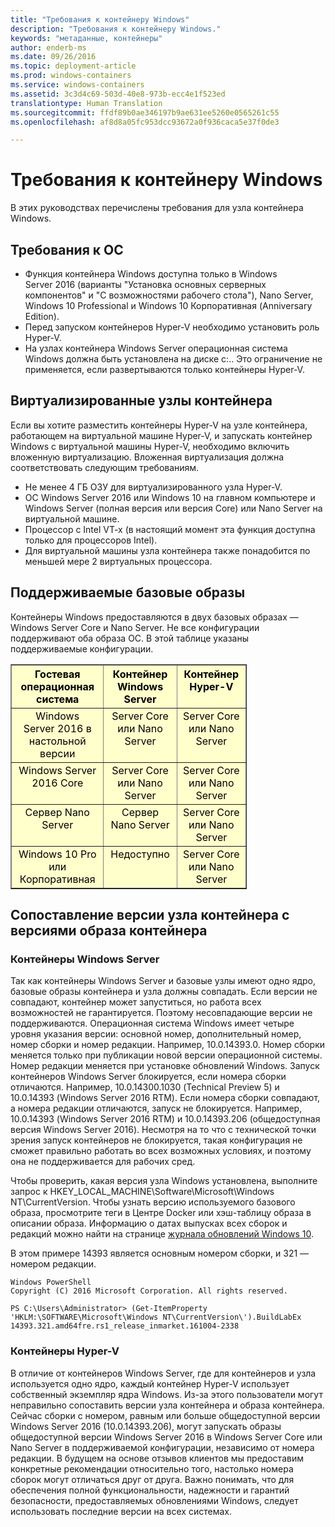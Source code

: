 ```yaml
---
title: "Требования к контейнеру Windows"
description: "Требования к контейнеру Windows."
keywords: "метаданные, контейнеры"
author: enderb-ms
ms.date: 09/26/2016
ms.topic: deployment-article
ms.prod: windows-containers
ms.service: windows-containers
ms.assetid: 3c3d4c69-503d-40e8-973b-ecc4e1f523ed
translationtype: Human Translation
ms.sourcegitcommit: ffdf89b0ae346197b9ae631ee5260e0565261c55
ms.openlocfilehash: af8d8a05fc953dcc93672a0f936caca5e37f0de3

---
```


# Требования к контейнеру Windows

В этих руководствах перечислены требования для узла контейнера Windows.

## Требования к ОС

- Функция контейнера Windows доступна только в Windows Server 2016 (варианты "Установка основных серверных компонентов" и "С возможностями рабочего стола"), Nano Server, Windows 10 Professional и Windows 10 Корпоративная (Anniversary Edition).
- Перед запуском контейнеров Hyper-V необходимо установить роль Hyper-V.
- На узлах контейнера Windows Server операционная система Windows должна быть установлена на диске c:\.. Это ограничение не применяется, если развертываются только контейнеры Hyper-V.

## Виртуализированные узлы контейнера

Если вы хотите разместить контейнеры Hyper-V на узле контейнера, работающем на виртуальной машине Hyper-V, и запускать контейнер Windows c виртуальной машины Hyper-V, необходимо включить вложенную виртуализацию. Вложенная виртуализация должна соответствовать следующим требованиям.

- Не менее 4 ГБ ОЗУ для виртуализированного узла Hyper-V.
- ОС Windows Server 2016 или Windows 10 на главном компьютере и Windows Server (полная версия или версия Core) или Nano Server на виртуальной машине.
- Процессор с Intel VT-x (в настоящий момент эта функция доступна только для процессоров Intel).
- Для виртуальной машины узла контейнера также понадобится по меньшей мере 2 виртуальных процессора.

## Поддерживаемые базовые образы

Контейнеры Windows предоставляются в двух базовых образах — Windows Server Core и Nano Server. Не все конфигурации поддерживают оба образа ОС. В этой таблице указаны поддерживаемые конфигурации.

<table border="1" style="background-color:FFFFCC;border-collapse:collapse;border:1px solid FFCC00;color:000000;width:75%" cellpadding="5" cellspacing="5">
<thead>
<tr valign="top">
<th><center>Гостевая операционная система</center></th>
<th><center>Контейнер Windows Server</center></th>
<th><center>Контейнер Hyper-V</center></th>
</tr>
</thead>
<tbody>
<tr valign="top">
<td><center>Windows Server 2016 в настольной версии</center></td>
<td><center>Server Core или Nano Server</center></td>
<td><center>Server Core или Nano Server</center></td>
</tr>
<tr valign="top">
<td><center>Windows Server 2016 Core</center></td>
<td><center>Server Core или Nano Server</center></td>
<td><center>Server Core или Nano Server</center></td>
</tr>
<tr valign="top">
<td><center>Сервер Nano Server</center></td>
<td><center> Сервер Nano Server</center></td>
<td><center>Server Core или Nano Server</center></td>
</tr>
<tr valign="top">
<td><center>Windows 10 Pro или Корпоративная</center></td>
<td><center>Недоступно</center></td>
<td><center>Server Core или Nano Server</center></td>
</tr>
</tbody>
</table>

## Сопоставление версии узла контейнера с версиями образа контейнера
### Контейнеры Windows Server
Так как контейнеры Windows Server и базовые узлы имеют одно ядро, базовые образы контейнера и узла должны совпадать.  Если версии не совпадают, контейнер может запуститься, но работа всех возможностей не гарантируется. Поэтому несовпадающие версии не поддерживаются.  Операционная система Windows имеет четыре уровня указания версии: основной номер, дополнительный номер, номер сборки и номер редакции. Например, 10.0.14393.0. Номер сборки меняется только при публикации новой версии операционной системы. Номер редакции меняется при установке обновлений Windows. Запуск контейнеров Windows Server блокируется, если номера сборки отличаются. Например, 10.0.14300.1030 (Technical Preview 5) и 10.0.14393 (Windows Server 2016 RTM). Если номера сборки совпадают, а номера редакции отличаются, запуск не блокируется. Например, 10.0.14393 (Windows Server 2016 RTM) и 10.0.14393.206 (общедоступная версия Windows Server 2016). Несмотря на то что с технической точки зрения запуск контейнеров не блокируется, такая конфигурация не сможет правильно работать во всех возможных условиях, и поэтому она не поддерживается для рабочих сред. 

Чтобы проверить, какая версия узла Windows установлена, выполните запрос к HKEY_LOCAL_MACHINE\Software\Microsoft\Windows NT\CurrentVersion.  Чтобы узнать версию используемого базового образа, просмотрите теги в Центре Docker или хэш-таблицу образа в описании образа.  Информацию о датах выпусках всех сборок и редакций можно найти на странице [журнала обновлений Windows 10](https://support.microsoft.com/en-us/help/12387/windows-10-update-history).

В этом примере 14393 является основным номером сборки, и 321 — номером редакции.
```none
Windows PowerShell
Copyright (C) 2016 Microsoft Corporation. All rights reserved.

PS C:\Users\Administrator> (Get-ItemProperty 'HKLM:\SOFTWARE\Microsoft\Windows NT\CurrentVersion\').BuildLabEx
14393.321.amd64fre.rs1_release_inmarket.161004-2338
```

### Контейнеры Hyper-V
В отличие от контейнеров Windows Server, где для контейнеров и узла используется одно ядро, каждый контейнер Hyper-V использует собственный экземпляр ядра Windows.  Из-за этого пользователи могут неправильно сопоставить версии узла контейнера и образа контейнера.  Сейчас сборки с номером, равным или больше общедоступной версии Windows Server 2016 (10.0.14393.206), могут запускать образы общедоступной версии Windows Server 2016 в Windows Server Core или Nano Server в поддерживаемой конфигурации, независимо от номера редакции.  В будущем на основе отзывов клиентов мы предоставим конкретные рекомендации относительно того, настолько номера сборок могут отличаться друг от друга.  Важно понимать, что для обеспечения полной функциональности, надежности и гарантий безопасности, предоставляемых обновлениями Windows, следует использовать последние версии на всех системах.  


<!--HONumber=Oct16_HO4-->



